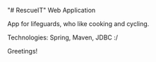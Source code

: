 "# RescueIT" Web Application

App for lifeguards, who like cooking and cycling.

Technologies: Spring, Maven, JDBC :/

Greetings!
